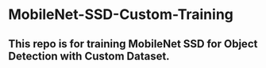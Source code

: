 # MobileNet-SSD-Custom-Training
## This repo is for training MobileNet SSD for Object Detection with Custom Dataset.
